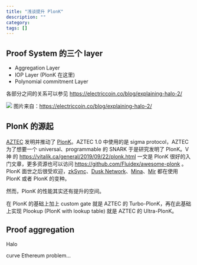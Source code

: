 ```yaml
---
title: "浅谈提升 PlonK"
description: ""
category:
tags: []
---
```


## Proof System 的三个 layer
+ Aggregation Layer
+ IOP Layer (PlonK 在这里)
+ Polynomial commitment Layer

各部分之间的关系可以参见 https://electriccoin.co/blog/explaining-halo-2/

![](https://electriccoin.co/wp-content/uploads/2020/09/Halo-puzzle-03-2048x1035.jpg)
图片来自：https://electriccoin.co/blog/explaining-halo-2/


## PlonK 的源起

[AZTEC](https://aztec.network/) 发明并推动了 [PlonK](https://eprint.iacr.org/2019/953.pdf)。AZTEC 1.0 中使用的是 sigma protocol，AZTEC 为了想要一个 universal、programmable 的 SNARK 于是研究发明了 PlonK。V 神 的 https://vitalik.ca/general/2019/09/22/plonk.html 一文是 PlonK 很好的入门文章，更多资源也可以访问 https://github.com/Fluidex/awesome-plonk 。PlonK 面世之后很受欢迎，[zkSync](https://zksync.io/)、[Dusk Network](https://dusk.network/)、[Mina](https://minaprotocol.com/)、[Mir](https://mirprotocol.org/) 都在使用 PlonK 或者 PlonK 的变种。



然而，PlonK 的性能其实还有提升的空间。

在 PlonK 的基础上加上 custom gate 就是 AZTEC 的 Turbo-PlonK，再在此基础上实现 Plookup (PlonK with lookup table) 就是 AZTEC 的 Ultra-PlonK。


## Proof aggregation
Halo

curve
Ethereum problem... 